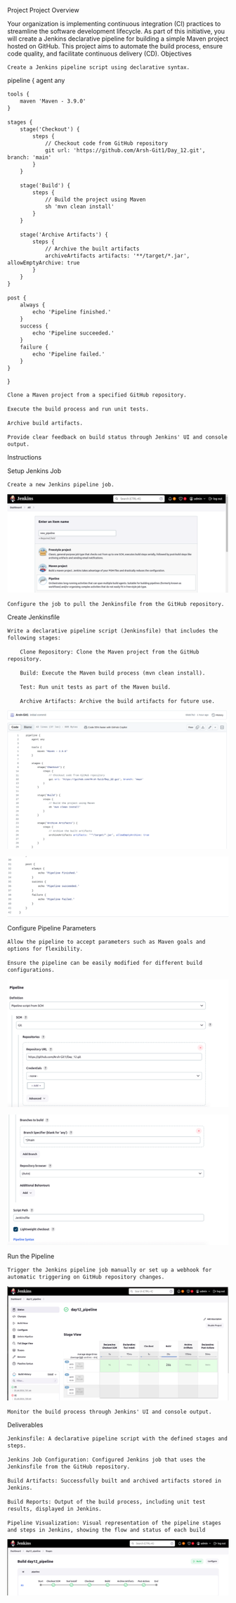 Project
Project Overview

Your organization is implementing continuous integration (CI) practices to streamline the software development lifecycle. As part of this initiative, you will create a Jenkins declarative pipeline for building a simple Maven project hosted on GitHub. This project aims to automate the build process, ensure code quality, and facilitate continuous delivery (CD).
Objectives

    Create a Jenkins pipeline script using declarative syntax.

pipeline {
    agent any

    tools {
        maven 'Maven - 3.9.0'
    }

    stages {
        stage('Checkout') {
            steps {
                // Checkout code from GitHub repository
                git url: 'https://github.com/Arsh-Git1/Day_12.git', branch: 'main'
            }
        }

        stage('Build') {
            steps {
                // Build the project using Maven
                sh 'mvn clean install'
            }
        }

        stage('Archive Artifacts') {
            steps {
                // Archive the built artifacts
                archiveArtifacts artifacts: '**/target/*.jar', allowEmptyArchive: true
            }
        }
    }

    post {
        always {
            echo 'Pipeline finished.'
        }
        success {
            echo 'Pipeline succeeded.'
        }
        failure {
            echo 'Pipeline failed.'
        }
    }
}



    Clone a Maven project from a specified GitHub repository.

    Execute the build process and run unit tests.

    Archive build artifacts.

    Provide clear feedback on build status through Jenkins' UI and console output.

Instructions

Setup Jenkins Job

    Create a new Jenkins pipeline job.

![alt text](<Screenshot from 2024-07-31 15-17-30.png>)


    Configure the job to pull the Jenkinsfile from the GitHub repository.

Create Jenkinsfile

    Write a declarative pipeline script (Jenkinsfile) that includes the following stages:

        Clone Repository: Clone the Maven project from the GitHub repository.

        Build: Execute the Maven build process (mvn clean install).

        Test: Run unit tests as part of the Maven build.

        Archive Artifacts: Archive the build artifacts for future use.

![alt text](<Screenshot from 2024-07-31 15-19-12.png>)

![alt text](<Screenshot from 2024-07-31 15-19-22.png>)

Configure Pipeline Parameters

    Allow the pipeline to accept parameters such as Maven goals and options for flexibility.

    Ensure the pipeline can be easily modified for different build configurations.

![alt text](<Screenshot from 2024-07-31 15-13-19.png>)

![alt text](<Screenshot from 2024-07-31 15-13-41.png>)

Run the Pipeline

    Trigger the Jenkins pipeline job manually or set up a webhook for automatic triggering on GitHub repository changes.

![alt text](<Screenshot from 2024-07-31 15-12-37.png>)


    Monitor the build process through Jenkins' UI and console output.

Deliverables

    Jenkinsfile: A declarative pipeline script with the defined stages and steps.

    Jenkins Job Configuration: Configured Jenkins job that uses the Jenkinsfile from the GitHub repository.

    Build Artifacts: Successfully built and archived artifacts stored in Jenkins.

    Build Reports: Output of the build process, including unit test results, displayed in Jenkins.

    Pipeline Visualization: Visual representation of the pipeline stages and steps in Jenkins, showing the flow and status of each build 

![alt text](<Screenshot from 2024-07-31 15-23-04.png>)